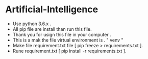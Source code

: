 # Artificial-Intelligence

* Use python 3.6.x .
* All pip file are install than run this file.
* Thank you for usign this file in your computer .
* This is a mak the file virtual environment is . " venv "
* Make file requirement.txt file [  pip freeze > requirements.txt ].
* Rune requirement.txt [ pip install -r requirements.txt ].

